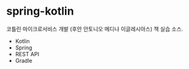 # spring-kotlin
코틀린 마이크로서비스 개발 (후안 안토니오 메디나 이글레시아스) 책 실습 소스.

* Kotlin
* Spring
* REST API
* Gradle



